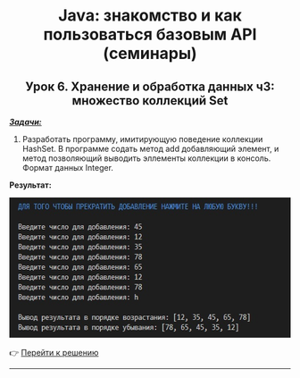 <center>

# Java: знакомство и как пользоваться базовым API (семинары)

## Урок 6. Хранение и обработка данных ч3: множество коллекций Set

</center>

<u>***Задачи:***</u>

1. Разработать программу, имитирующую поведение коллекции HashSet. В программе содать метод add добавляющий элемент, и метод позволяющий выводить эллементы коллекции в консоль. Формат данных Integer.

**Результат:**

<img src="images\Task_1.jpg" height="251" width="581"/>

:point_right: [Перейти к решению]( "Открыть")

---